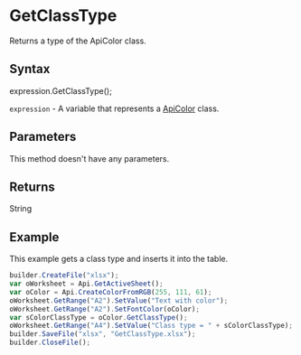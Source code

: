 # GetClassType

Returns a type of the ApiColor class.

## Syntax

expression.GetClassType();

`expression` - A variable that represents a [ApiColor](../ApiColor.md) class.

## Parameters

This method doesn't have any parameters.

## Returns

String

## Example

This example gets a class type and inserts it into the table.

```javascript
builder.CreateFile("xlsx");
var oWorksheet = Api.GetActiveSheet();
var oColor = Api.CreateColorFromRGB(255, 111, 61);
oWorksheet.GetRange("A2").SetValue("Text with color");
oWorksheet.GetRange("A2").SetFontColor(oColor);
var sColorClassType = oColor.GetClassType();
oWorksheet.GetRange("A4").SetValue("Class type = " + sColorClassType);
builder.SaveFile("xlsx", "GetClassType.xlsx");
builder.CloseFile();
```